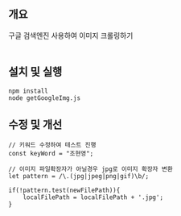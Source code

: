 ## 개요

구글 검색엔진 사용하여 이미지 크롤링하기
<br><br>

## 설치 및 실행

```code
npm install
node getGoogleImg.js
```

## 수정 및 개선
```code
// 키워드 수정하여 테스트 진행
const keyWord = "조현영";

// 이미지 파일확장자가 아닐경우 jpg로 이미지 확장자 변환
let pattern = /\.(jpg|jpeg|png|gif)\b/; 

if(!pattern.test(newFilePath)){
    localFilePath = localFilePath + '.jpg';
}
```
